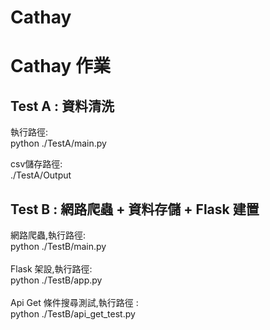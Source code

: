 # Cathay
Cathay 作業
====

Test A : 資料清洗
------

執行路徑: <br>
  python ./TestA/main.py

csv儲存路徑: <br>
  ./TestA/Output

Test B : 網路爬蟲 + 資料存儲 + Flask 建置
------

網路爬蟲,執行路徑: <br>
  python ./TestB/main.py <br>
<br>
Flask 架設,執行路徑: <br>
  python ./TestB/app.py <br>
 <br>
  Api Get 條件搜尋測試,執行路徑 : <br>
  python ./TestB/api_get_test.py
 
